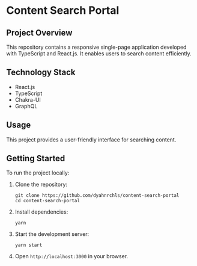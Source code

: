 # Content Search Portal

## Project Overview

This repository contains a responsive single-page application developed with TypeScript and React.js. It enables users to search content efficiently.

## Technology Stack

- React.js
- TypeScript
- Chakra-UI
- GraphQL

## Usage
This project provides a user-friendly interface for searching content.

## Getting Started

To run the project locally:

1. Clone the repository:
   ```
   git clone https://github.com/dyahnrchls/content-search-portal
   cd content-search-portal
   ```

2. Install dependencies:
   ```
   yarn
   ```

3. Start the development server:
   ```
   yarn start
   ```

4. Open `http://localhost:3000` in your browser.